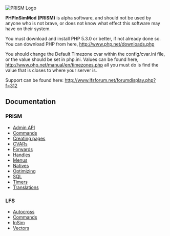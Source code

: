 ![PRISM Logo](../master/www-docs/resources/images/logo/text-1-black.png?raw=true)

**PHPInSimMod (PRISM)** is alpha software, and should not be used by anyone who is not brave, or does not know what effect this software may have on their system.

You must download and install PHP 5.3.0 or better, if not already done so.
You can download PHP from here, http://www.php.net/downloads.php

You should change the Default Timezone cvar within the config/cvar.ini file,
or the value should be set in php.ini. Values can be found here, http://www.php.net/manual/en/timezones.php all you must do is find the value that is closes to where your server is.

Support can be found here:
http://www.lfsforum.net/forumdisplay.php?f=312

## Documentation
### PRISM
* [Admin API](https://github.com/Dygear/PRISM/blob/master/docs/admin_api.md)
* [Commands](https://github.com/Dygear/PRISM/blob/master/docs/commands.md)
* [Creating pages](https://github.com/Dygear/PRISM/blob/master/docs/creating_pages.md)
* [CVARs](https://github.com/Dygear/PRISM/blob/master/docs/cvars.md)
* [Forwards](https://github.com/Dygear/PRISM/blob/master/docs/forwards.md)
* [Handles](https://github.com/Dygear/PRISM/blob/master/docs/handles.md)
* [Menus](https://github.com/Dygear/PRISM/blob/master/docs/menus.md)
* [Natives](https://github.com/Dygear/PRISM/blob/master/docs/natives.md)
* [Optimizing](https://github.com/Dygear/PRISM/blob/master/docs/optimizing.md)
* [SQL](https://github.com/Dygear/PRISM/blob/master/docs/sql.md)
* [Timers](https://github.com/Dygear/PRISM/blob/master/docs/timers.md)
* [Translations](https://github.com/Dygear/PRISM/blob/master/docs/translations.md)

### LFS
* [Autocross](https://github.com/Dygear/PRISM/blob/master/docs/LFS/autocross.md)
* [Commands](https://github.com/Dygear/PRISM/blob/master/docs/LFS/commands.md)
* [InSim](https://github.com/Dygear/PRISM/blob/master/docs/LFS/insim.md)
* [Vectors](https://github.com/Dygear/PRISM/blob/master/docs/LFS/vectors.md)